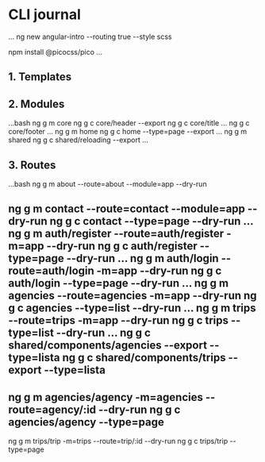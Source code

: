 # CLI journal
...
ng new angular-intro --routing true --style scss

npm install @picocss/pico
...

## 1. Templates

## 2. Modules

...bash
ng g m core
ng g c core/header --export
ng g c core/title
...
ng g c core/footer
...
ng g m home
ng g c home --type=page --export
...
ng g m shared
ng g c shared/reloading --export
...

## 3. Routes

...bash
ng g m about --route=about --module=app --dry-run

ng g m contact --route=contact --module=app --dry-run
ng g c contact --type=page --dry-run
...
ng g m auth/register --route=auth/register -m=app --dry-run
ng g c auth/register --type=page --dry-run
...
ng g m auth/login --route=auth/login -m=app --dry-run
ng g c auth/login --type=page --dry-run
...
ng g m agencies --route=agencies -m=app --dry-run
ng g c agencies --type=list --dry-run
...
ng g m trips --route=trips -m=app --dry-run
ng g c trips --type=list --dry-run
...
ng g c shared/components/agencies --export --type=lista
ng g c shared/components/trips --export --type=lista
--
ng g m agencies/agency -m=agencies --route=agency/:id  --dry-run
ng g c agencies/agency --type=page
--
ng g m trips/trip -m=trips --route=trip/:id  --dry-run
ng g c trips/trip --type=page
